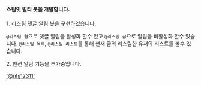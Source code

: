 <h4>스팀잇 멀티 봇을 개발합니다.</h4>

1\. 리스팀 댓글 알림 봇을 구현하였습니다.

`@리스팀 켬`으로 댓글 알림을 활성화 할수 있고
`@리스팀 끔`으로 알림을 비활성화 할수 있습니다.
`@리스팀 목록`, `@리스팀 리스트`를 통해 현재 글의 리스팀한 유저의 리스트를 볼수 있습니다.

2\. 멘션 알림 기능을 추가중입니다.

['@nhj12311'](https://steemit.com/@nhj12311)
